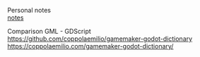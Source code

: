 Personal notes  
[notes](./notes.md)  

Comparison GML - GDScript  
https://github.com/coppolaemilio/gamemaker-godot-dictionary  
https://coppolaemilio.com/gamemaker-godot-dictionary/  
